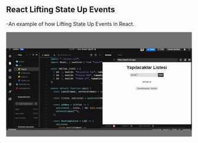 ## React Lifting State Up Events

-An example of how Lifting State Up Events in React.

![gif](https://raw.githubusercontent.com/yhekim/TODO_LIST/main/todo_list_2.gif)
